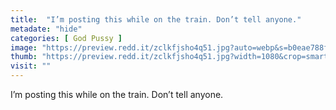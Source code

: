 ```yaml
---
title:  "I’m posting this while on the train. Don’t tell anyone."
metadate: "hide"
categories: [ God Pussy ]
image: "https://preview.redd.it/zclkfjsho4q51.jpg?auto=webp&s=b0eae788f0ea8614b450882996fba0389a69abd1"
thumb: "https://preview.redd.it/zclkfjsho4q51.jpg?width=1080&crop=smart&auto=webp&s=c5b05fa9f711b6db0cfc6cea4ebb255090004661"
visit: ""
---
```

I’m posting this while on the train. Don’t tell anyone.
